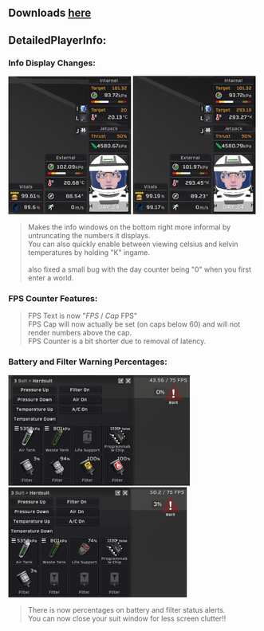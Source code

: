 ## Downloads [here](https://github.com/TerameTechYT/StationeersSharp/tree/development/Build/x64/Release)

## DetailedPlayerInfo:
### Info Display Changes:
![Image](../../Images/DPI/detail_celcius.png)
![Image](../../Images/DPI/detail_kelvin.png) <br>
> Makes the info windows on the bottom right more informal by untruncating the numbers it displays. <br>
> You can also quickly enable between viewing celsius and kelvin temperatures by holding "K" ingame. <br><br>
> also fixed a small bug with the day counter being "0" when you first enter a world. <br>

### FPS Counter Features: <br>
> FPS Text is now "*FPS* / *Cap* FPS" <br>
> FPS Cap will now actually be set (on caps below 60) and will not render numbers above the cap.<br>
> FPS Counter is a bit shorter due to removal of latency. <br>

### Battery and Filter Warning Percentages:
![Image](../../Images/DPI/battery_percentage.png)
![Image](../../Images/DPI/filter_percentage.png) <br>
> There is now percentages on battery and filter status alerts. <br>
> You can now close your suit window for less screen clutter!! <br>